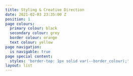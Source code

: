 ```yaml
---
title: Styling & Creative Direction
date: 2021-02-03 23:35:00 Z
position: 1
page colours:
  primary colour: black
  secondary colour: grey
  border colour: orange
  text colour: yellow
page navigation:
  is navigable: true
page special content:
  styles: 'border-top: 1px solid var(--border_colour);'
layout: list
---
```


<!-- style: width: 50vw; height: 50vw; border-radius: 100%; background-color: var(--text_colour); border: none; padding: 0; margin-top: 2rem; margin-bottom: 2rem; -->

<!-- break -->
